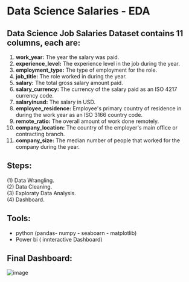 # Data Science Salaries - EDA

## Data Science Job Salaries Dataset contains 11 columns, each are:
1. **work_year:** The year the salary was paid.
2. **experience_level:** The experience level in the job during the year.
3. **employment_type:** The type of employment for the role.
4. **job_title:** The role worked in during the year.
5. **salary:** The total gross salary amount paid.
6. **salary_currency:** The currency of the salary paid as an ISO 4217 currency code.
7. **salaryinusd:** The salary in USD.
8. **employee_residence:** Employee's primary country of residence in during the work year as an ISO 3166 country code.
9. **remote_ratio:** The overall amount of work done remotely.
10. **company_location:** The country of the employer's main office or contracting branch.
11. **company_size:** The median number of people that worked for the company during the year.


## Steps: 
(1) Data Wrangling. <br>
(2) Data Cleaning. <br>
(3) Exploraty Data Analysis. <br>
(4) Dashboard.

## Tools: 
- python (pandas- numpy - seaboarn - matplotlib)
- Power bi ( innteractive Dashboard)

## Final Dashboard: 
![image](https://user-images.githubusercontent.com/58444526/183534953-0637300d-e8ac-41d6-8fe6-60ee91aee462.png)
